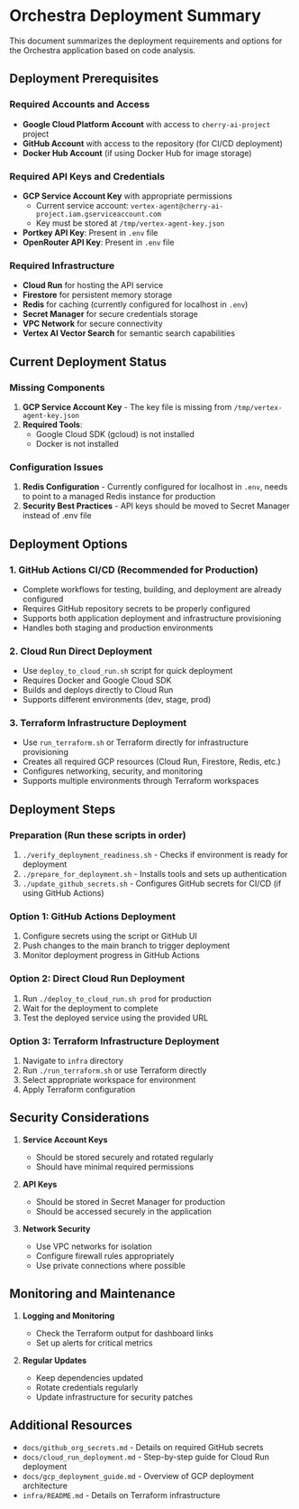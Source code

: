 # Orchestra Deployment Summary

This document summarizes the deployment requirements and options for the Orchestra application based on code analysis.

## Deployment Prerequisites

### Required Accounts and Access

- **Google Cloud Platform Account** with access to `cherry-ai-project` project
- **GitHub Account** with access to the repository (for CI/CD deployment)
- **Docker Hub Account** (if using Docker Hub for image storage)

### Required API Keys and Credentials

- **GCP Service Account Key** with appropriate permissions
  - Current service account: `vertex-agent@cherry-ai-project.iam.gserviceaccount.com`
  - Key must be stored at `/tmp/vertex-agent-key.json`
- **Portkey API Key**: Present in `.env` file
- **OpenRouter API Key**: Present in `.env` file

### Required Infrastructure

- **Cloud Run** for hosting the API service
- **Firestore** for persistent memory storage
- **Redis** for caching (currently configured for localhost in `.env`)
- **Secret Manager** for secure credentials storage
- **VPC Network** for secure connectivity
- **Vertex AI Vector Search** for semantic search capabilities

## Current Deployment Status

### Missing Components

1. **GCP Service Account Key** - The key file is missing from `/tmp/vertex-agent-key.json`
2. **Required Tools**:
   - Google Cloud SDK (gcloud) is not installed
   - Docker is not installed

### Configuration Issues

1. **Redis Configuration** - Currently configured for localhost in `.env`, needs to point to a managed Redis instance for production
2. **Security Best Practices** - API keys should be moved to Secret Manager instead of .env file

## Deployment Options

### 1. GitHub Actions CI/CD (Recommended for Production)

- Complete workflows for testing, building, and deployment are already configured
- Requires GitHub repository secrets to be properly configured
- Supports both application deployment and infrastructure provisioning
- Handles both staging and production environments

### 2. Cloud Run Direct Deployment

- Use `deploy_to_cloud_run.sh` script for quick deployment
- Requires Docker and Google Cloud SDK
- Builds and deploys directly to Cloud Run
- Supports different environments (dev, stage, prod)

### 3. Terraform Infrastructure Deployment

- Use `run_terraform.sh` or Terraform directly for infrastructure provisioning
- Creates all required GCP resources (Cloud Run, Firestore, Redis, etc.)
- Configures networking, security, and monitoring
- Supports multiple environments through Terraform workspaces

## Deployment Steps

### Preparation (Run these scripts in order)

1. `./verify_deployment_readiness.sh` - Checks if environment is ready for deployment
2. `./prepare_for_deployment.sh` - Installs tools and sets up authentication
3. `./update_github_secrets.sh` - Configures GitHub secrets for CI/CD (if using GitHub Actions)

### Option 1: GitHub Actions Deployment

1. Configure secrets using the script or GitHub UI
2. Push changes to the main branch to trigger deployment
3. Monitor deployment progress in GitHub Actions

### Option 2: Direct Cloud Run Deployment

1. Run `./deploy_to_cloud_run.sh prod` for production
2. Wait for the deployment to complete
3. Test the deployed service using the provided URL

### Option 3: Terraform Infrastructure Deployment

1. Navigate to `infra` directory
2. Run `./run_terraform.sh` or use Terraform directly
3. Select appropriate workspace for environment
4. Apply Terraform configuration

## Security Considerations

1. **Service Account Keys**

   - Should be stored securely and rotated regularly
   - Should have minimal required permissions

2. **API Keys**

   - Should be stored in Secret Manager for production
   - Should be accessed securely in the application

3. **Network Security**
   - Use VPC networks for isolation
   - Configure firewall rules appropriately
   - Use private connections where possible

## Monitoring and Maintenance

1. **Logging and Monitoring**

   - Check the Terraform output for dashboard links
   - Set up alerts for critical metrics

2. **Regular Updates**
   - Keep dependencies updated
   - Rotate credentials regularly
   - Update infrastructure for security patches

## Additional Resources

- `docs/github_org_secrets.md` - Details on required GitHub secrets
- `docs/cloud_run_deployment.md` - Step-by-step guide for Cloud Run deployment
- `docs/gcp_deployment_guide.md` - Overview of GCP deployment architecture
- `infra/README.md` - Details on Terraform infrastructure
